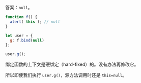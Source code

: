 答案：`null`。


```js run
function f() {
  alert( this ); // null
}

let user = {
  g: f.bind(null)
};

user.g();
```

绑定函数的上下文是硬绑定（hard-fixed）的。没有办法再修改它。

所以即使我们执行 `user.g()`，源方法调用时还是 `this=null`。
